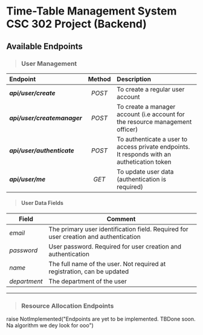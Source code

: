 # Time-Table Management System CSC 302 Project (Backend)

## Available Endpoints

> ### User Management
| Endpoint      | Method    | Description   |
| :---------     | :---------: | :------        |
| ***api/user/create*** | _POST_ | To create a regular user account|
| ***api/user/createmanager***  | _POST_ | To create a manager account (i.e account for the resource management officer) |
|***api/user/authenticate*** | _POST_ | To authenticate a user to access private endpoints. It responds with an authetication token
|***api/user/me***| _GET_ | To update user data (authentication is required) |

>#### User Data Fields
| Field | Comment |
| --- | --- |
| _email_ | The primary user identification field. Required for user creation and authentication |
| *password* | User password. Required for user creation and authentication |
| *name* | The full name of the user. Not required at registration, can be updated |
| _department_ | The department of the user



***

> ### Resource Allocation Endpoints
raise NotImplemented("Endpoints are yet to be implemented. TBDone soon. Na algorithm we dey look for ooo")



